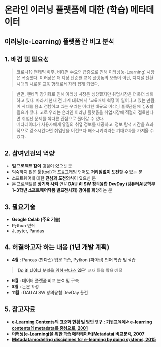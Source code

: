 # 온라인 이러닝 플랫폼에 대한 (학습) 메타데이터
## 이러닝(e-Learning) 플랫폼 간 비교 분석

## 1. 배경 및 필요성
>코로나19 팬데믹 이후, 비대면 수요의 급증으로 인해 이러닝(e-Learning) 시장은 폭증했다. 
이러닝은 더 이상 단순한 교육 플랫폼의 모습이 아닌, 디지털 전환 시대의 새로운 교육 형태로서 자리 잡게 되었다. 

>반면, 팬데믹 장기화로 인해 이러닝 시장은 성장했지만 취업시장은 더욱더 쇠퇴하고 있다.
따라서 현재 전 세계 대학에서 '교육매체 혁명‘이 일어나고 있는 만큼, 이 사태를 몸소 경험하고 있는 우리는 이러한 대규모 이러닝 플랫폼들에 집중할 필요가 있다. 
고로 우리는 온라인 이러닝 플랫폼을 취업시장에 적절히 접목한다면 취업난 문제를 색다른 관점으로 풀어갈 수 있다.  
메타데이터가 사용자에게 양질의 취업 정보를 제공하고, 정보 탐색 시간을 효과적으로 감소시킨다면 취업난을 이전보다 해소시키리라는 기대효과를 가져올 수 있다.  

## 2. 참여인원의 역량
- **팀 프로젝트 참여** 경험이 있으신 분
- 익숙하지 않은 툴(tool)과 프로그래밍 언어도 **거리낌없이 도전**할 수 있는 분
- 소프트웨어에 대한 **관심과 도전의식**이 있으신 분
- 본 프로젝트를 **장기화 시켜** 연말 **DAU AI SW 창의융합 DevDay (컴퓨터AI공학부 1~3학년 소프트웨어작품 발표전시회) 참여를 희망**하는 분

## 3. 필요기술
- **Google Colab (주요 기술)**   
- Python 언어   
- Jupyter, Pandas   

## 4. 해결하고자 하는 내용 (1년 개발 계획)
- **4월** : Pandas (판다스) 입문 학습, Python (파이썬) 언어 학습 및 실습
> '[Do it! 데이터 분석을 위한 판다스 입문](https://book.naver.com/bookdb/book_detail.nhn?bid=14038455)' 교재 등을 활용 예정 
- **6월** : 데이터 플랫폼 비교 분석 및 구축
- **8월** : 논문 작성
- **11월** : DAU AI SW 창의융합 DevDay 출전

## 5. 참고자료
- **[e-Learning Contents의 표준화 현황 및 방안 연구 : 기업교육에서 e-learning contents의 metadata를 중심으로, 2001](http://www.riss.kr/search/detail/DetailView.do?p_mat_type=be54d9b8bc7cdb09&control_no=8c6c13386b1950c5&keyword=metadata%20e-learning)**
- **[이러닝(e-Learning)을 위한 학습 메타데이터(Metadata) 비교분석, 2007](http://www.riss.kr/search/detail/DetailView.do?p_mat_type=be54d9b8bc7cdb09&control_no=2776ba59d517b337ffe0bdc3ef48d419)**
- **[Metadata modelling disciplines for e-learning by doing systems, 2015](http://www.riss.kr/search/detail/DetailView.do?p_mat_type=e21c2016a7c3498b&control_no=6fd47b1569857fb3ffe0bdc3ef48d419&keyword=metadata%20e-learning)**
